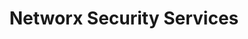 ---
highlight: "false" 
title: "Networx Security Services"
description: "The Networx contracts require a basic level of security management for its contractors that ensures compliance with Federal Government generally accepted security principles and practices, or better. The contracts employ adequate and reasonable means to ensure and protect the integrity, confidentiality, and availability of Networx services, Operational Support Systems (OSS), and Government information transported or stored in the contractors Networx services infrastructure. These requirements are detailed in Section C.3.3.2 of the Networx contracts."
url-link: "https://networx-public-pricer.eos.gsa.gov/guide/"
type: "HTML"
gov-only: "false"
is-external: "true"
publication-date: "August 01, 2023"
reading-time: "25"
resource-type: "Tool"
filter: "contract-solutions"
audience: "contracts-acquisitions"
branded-offerings: "acquisition-policy-it-category"
---
